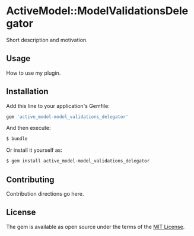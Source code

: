 # ActiveModel::ModelValidationsDelegator
Short description and motivation.

## Usage
How to use my plugin.

## Installation
Add this line to your application's Gemfile:

```ruby
gem 'active_model-model_validations_delegator'
```

And then execute:
```bash
$ bundle
```

Or install it yourself as:
```bash
$ gem install active_model-model_validations_delegator
```

## Contributing
Contribution directions go here.

## License
The gem is available as open source under the terms of the [MIT License](http://opensource.org/licenses/MIT).
